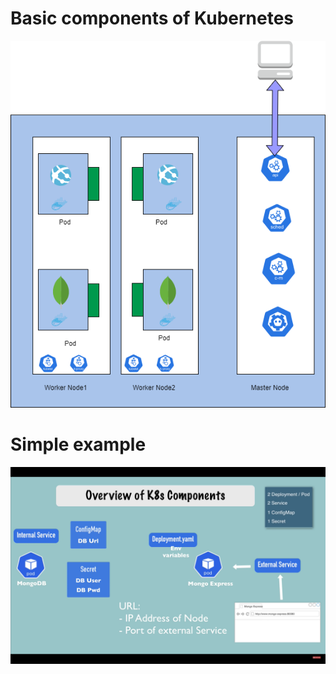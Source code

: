 # Basic components of Kubernetes

![MarineGEO circle logo](./images/kube1.png "MarineGEO logo")

# Simple example

![MarineGEO circle logo](./images/kub2.png "MarineGEO logo")